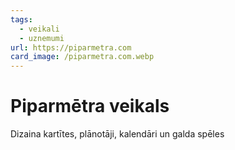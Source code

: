```yaml
---
tags:
  - veikali
  - uznemumi
url: https://piparmetra.com
card_image: /piparmetra.com.webp
---
```


# Piparmētra veikals

Dizaina kartītes, plānotāji, kalendāri un galda spēles
